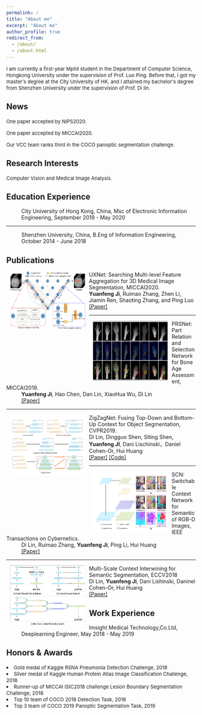 ```yaml
---
permalink: /
title: "About me"
excerpt: "About me"
author_profile: true
redirect_from:
  - /about/
  - /about.html
---
```

<p><font size="2">I am currently a first-year Mphil student in the Department of Computer Science, Hongkong University under the supervision of  Prof. Luo Ping. Before that, I got my master's degree at the City University of HK, and I attained my bachelor's degree from Shenzhen University under the supervision of Prof. Di lin.</font></p>

<h2 id="News">News</h2>
<p><font size="2">One paper accepted by NIPS2020. </font></p>
<p><font size="2">One paper accepted by MICCAI2020. </font></p>
<p><font size="2">Our VCC team ranks third in the COCO panoptic segmentation challenge.</font></p>


<h2 id="Research-Interests">Research Interests</h2>
<p><font size="2">Computer Vision and Medical Image Analysis.</font></p>

<h2 id="Education-Experience">Education Experience</h2>

<dd> City University of Hong Kong, China, Msc of Electronic Information Engineering, September 2019 - May 2020</dd>
<hr>
<dd> Shenzhen University, China, B.Eng of Information Engineering, October 2014 - June 2018</dd>


<h2 id="publications">Publications</h2>
<dl><dt><img align="left" width="200" height="154" hspace="10" src="/images/UXNet.png"></dt>
    <dt>UXNet: Searching Multi-level Feature Aggregation for 3D Medical Image Segmentation, MICCAI2020.</dt>
    <dd><strong>Yuanfeng Ji</strong>, Ruimao Zhang, Zhen Li, Jiamin Ren, Shaoting Zhang, and Ping Luo</dd>
    <dd><a href="https://arxiv.org/pdf/2009.07501.pdf">[Paper]</a></dd></dl>
<hr>
<dl><dt><img align="left" width="200" height="160" hspace="10" src="/images/PRSNet.png"></dt>
    <dt>PRSNet: Part Relation and Selection Network for Bone Age Assessment, MICCAI2019.</dt>
    <dd><strong>Yuanfeng Ji</strong>, Hao Chen, Dan Lin, XiaoHua Wu, Di Lin</dd>
    <dd><a href="https://arxiv.org/pdf/1909.05651.pdf">[Paper]</a></dd></dl>
<hr>
<dl><dt><img align="left" width="200" height="160" hspace="10" src="/images/Zig.png"></dt>
    <dt>ZigZagNet: Fusing Top-Down and Bottom-Up Context for Object Segmentation, CVPR2019.</dt>
    <dd>Di Lin, Dingguo Shen, Siting Shen, <strong>Yuanfeng JI</strong>, Dani Lischinski，Daniel Cohen-Or, Hui
Huang</dd>
    <dd><a href="http://openaccess.thecvf.com/content_CVPR_2019/papers/Lin_ZigZagNet_Fusing_Top-Down_and_Bottom-Up_Context_for_Object_Segmentation_CVPR_2019_paper.pdf">[Paper]</a>
        <a href="https://github.com/sitingshen/Detectron-ZZNet">[Code]</a></dd></dl>
<hr>
<dl><dt><img align="left" width="200" height="160" hspace="10" src="/images/SCN.png"></dt>
    <dt>SCN: Switchable Context Network for Semantic of RGB-D Images, IEEE Transactions on Cybernetics.</dt>
    <dd>Di Lin, Ruimao Zhang, <strong>Yuanfeng Ji</strong>, Ping Li, Hui Huang</dd>
    <dd><a href="https://ieeexplore.ieee.org/document/8584494/">[Paper]</a></dd></dl>
<hr>
<dl><dt><img align="left" width="200" height="160" hspace="10" src="/images/MSCI.png"></dt>
    <dt>Multi-Scale Context Interwining for Semantic Segmentation, ECCV2018</dt>
    <dd>Di Lin, <strong>Yuanfeng Ji</strong>, Dani Lishinski, Daninel Cohen-Or, Hui Huang</dd>
    <dd><a href="http://openaccess.thecvf.com/content_ECCV_2018/papers/Di_Lin_Multi-Scale_Context_Intertwining_ECCV_2018_paper.pdf">[Paper]</a></dd></dl>



<h2 id="Work-Experience">Work Experience</h2>
<dd> Imsight Medical Technology,Co.Ltd, Deeplearning Engineer, May 2018 - May 2019</dd>


<h2 id="Honors-Awards">Honors & Awards</h2>
<li><font size="2">Gold medal of Kaggle RSNA Pneumonia Detection Challenge, 2018</font></li>
<li><font size="2">Silver medal of Kaggle Human Protein Atlas Image Classification Challenge, 2018</font></li>
<li><font size="2">Runner-up of MICCAI ISIC2018 challenge Lesion Boundary Segmentation Challenge, 2018</font></li>
<li><font size="2">Top 10 team of COCO 2018 Detection Task, 2018</font></li>
<li><font size="2">Top 3 team of COCO 2019 Panoptic Segmentation Task, 2019</font></li>
